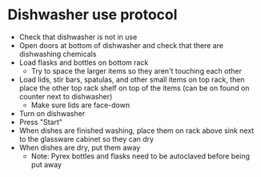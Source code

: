 # Dishwasher use protocol

* Check that dishwasher is not in use
* Open doors at bottom of dishwasher and check that there are dishwashing chemicals
* Load flasks and bottles on bottom rack
  * Try to space the larger items so they aren't touching each other
* Load lids, stir bars, spatulas, and other small items on top rack, then place the other top rack shelf on top of the items (can be on found on counter next to dishwasher)
  * Make sure lids are face-down
* Turn on dishwasher
* Press "Start"
* When dishes are finished washing, place them on rack above sink next to the glassware cabinet so they can dry
* When dishes are dry, put them away
  * Note: Pyrex bottles and flasks need to be autoclaved before being put away
